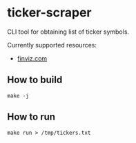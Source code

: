 # ticker-scraper

CLI tool for obtaining list of ticker symbols.

Currently supported resources:
 - [finviz.com](https://finviz.com/)


## How to build

    make -j


## How to run

    make run > /tmp/tickers.txt
